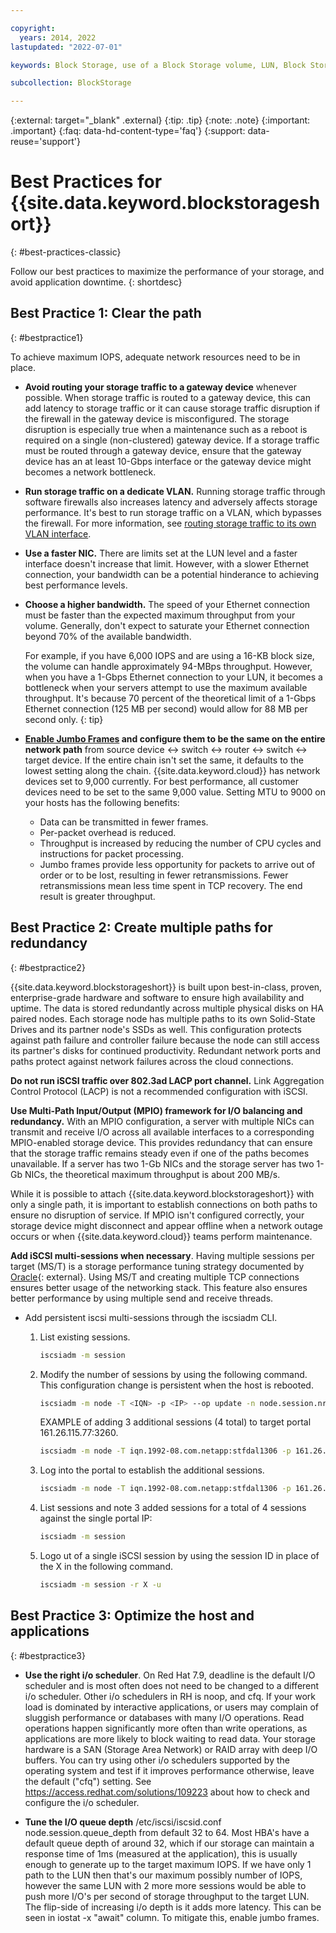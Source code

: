 ```yaml
---

copyright:
  years: 2014, 2022
lastupdated: "2022-07-01"

keywords: Block Storage, use of a Block Storage volume, LUN, Block Storage

subcollection: BlockStorage

---
```

{:external: target="_blank" .external}
{:tip: .tip}
{:note: .note}
{:important: .important}
{:faq: data-hd-content-type='faq'}
{:support: data-reuse='support'}

# Best Practices for {{site.data.keyword.blockstorageshort}}
{: #best-practices-classic}

Follow our best practices to maximize the performance of your storage, and avoid application downtime.
{: shortdesc}

## Best Practice 1: Clear the path
{: #bestpractice1}

To achieve maximum IOPS, adequate network resources need to be in place. 

* **Avoid routing your storage traffic to a gateway device** whenever possible. When storage traffic is routed to a gateway device, this can add latency to storage traffic or it can cause storage traffic disruption if the firewall in the gateway device is misconfigured. The storage disruption is especially true when a maintenance such as a reboot is required on a single (non-clustered) gateway device. If a storage traffic must be routed through a gateway device, ensure that  the gateway device has an at least 10-Gbps interface or the gateway device might becomes a network bottleneck.

* **Run storage traffic on a dedicate VLAN.** Running storage traffic through software firewalls also increases latency and adversely affects storage performance. It's best to run storage traffic on a VLAN, which bypasses the firewall. For more information, see [routing storage traffic to its own VLAN interface](/docs/BlockStorage?topic=BlockStorage-block-storage-faqs&interface=ui#howtoisolatedstorage).

* **Use a faster NIC.** There are limits set at the LUN level and a faster interface doesn't increase that limit. However, with a slower Ethernet connection, your bandwidth can be a potential hinderance to achieving best performance levels.

* **Choose a higher bandwidth.** The speed of your Ethernet connection must be faster than the expected maximum throughput from your volume. Generally, don't expect to saturate your Ethernet connection beyond 70% of the available bandwidth.

     For example, if you have 6,000 IOPS and are using a 16-KB block size, the volume can handle approximately 94-MBps throughput. However, when you have a 1-Gbps Ethernet connection to your LUN, it becomes a bottleneck when your servers attempt to use the maximum available throughput. It's because 70 percent of the theoretical limit of a 1-Gbps Ethernet connection (125 MB per second) would allow for 88 MB per second only.
     {: tip}

* **[Enable Jumbo Frames](/docs/BlockStorage?topic=FileStorage-jumboframes&interface=ui) and configure them to be the same on the entire network path** from source device <-> switch <-> router <-> switch <-> target device. If the entire chain isn't set the same, it defaults to the lowest setting along the chain. {{site.data.keyword.cloud}} has network devices set to 9,000 currently. For best performance, all customer devices need to be set to the same 9,000 value. Setting MTU to 9000 on your hosts has the following benefits:
     * Data can be transmitted in fewer frames.  
     * Per-packet overhead is reduced.
     * Throughput is increased by reducing the number of CPU cycles and instructions for packet processing.
     * Jumbo frames provide less opportunity for packets to arrive out of order or to be lost, resulting in fewer retransmissions. Fewer retransmissions mean less time spent in TCP recovery. The end result is greater throughput.

## Best Practice 2: Create multiple paths for redundancy
{: #bestpractice2}

{{site.data.keyword.blockstorageshort}} is built upon best-in-class, proven, enterprise-grade hardware and software to ensure high availability and uptime. The data is stored redundantly across multiple physical disks on HA paired nodes. Each storage node has multiple paths to its own Solid-State Drives and its partner node's SSDs as well. This configuration protects against path failure and controller failure because the node can still access its partner's disks for continued productivity. Redundant network ports and paths protect against network failures across the cloud connections.

**Do not run iSCSI traffic over 802.3ad LACP port channel.** Link Aggregation Control Protocol (LACP) is not a recommended configuration with iSCSI. 

**Use Multi-Path Input/Output (MPIO) framework for I/O balancing and redundancy.** With an MPIO configuration, a server with multiple NICs can transmit and receive I/O across all available interfaces to a corresponding MPIO-enabled storage device. This provides redundancy that can ensure that the storage traffic remains steady even if one of the paths becomes unavailable. If a server has two 1-Gb NICs and the storage server has two 1-Gb NICs, the theoretical maximum throughput is about 200 MB/s.

While it is possible to attach {{site.data.keyword.blockstorageshort}} with only a single path, it is important to establish connections on both paths to ensure no disruption of service. If MPIO isn't configured correctly, your storage device might disconnect and appear offline when a network outage occurs or when {{site.data.keyword.cloud}} teams perform maintenance.

**Add iSCSI multi-sessions when necessary**. Having multiple sessions per target (MS/T) is a storage performance tuning strategy documented by [Oracle](https://docs.oracle.com/cd/E37838_01/html/E61018/gqgbw.html){: external}. Using MS/T and creating multiple TCP connections ensures better usage of the networking stack. This feature also ensures better performance by using multiple send and receive threads.  
 
* Add persistent iscsi multi-sessions through the iscsiadm CLI.
     1. List existing sessions. 
        ```zsh
        iscsiadm -m session
        ```

     1. Modify the number of sessions by  using  the following command. This configuration change is persistent when the host is rebooted.
        ```zsh
        iscsiadm -m node -T <IQN> -p <IP> --op update -n node.session.nr_sessions -v <TOTAL_SESSION>
        ```

        EXAMPLE of adding 3 additional sessions (4 total) to target portal 161.26.115.77:3260.
        ```zsh
        iscsiadm -m node -T iqn.1992-08.com.netapp:stfdal1306 -p 161.26.115.77:3260 --op update -n node.session.nr_sessions -v 4
        ```

     1. Log into the portal to establish the additional sessions.
        ```zsh
        iscsiadm -m node -T iqn.1992-08.com.netapp:stfdal1306 -p 161.26.115.77:3260 -l
        ```

     1. List sessions and note 3 added sessions for a total of 4 sessions against the single portal IP:
        ```zsh
        iscsiadm -m session
        ``` 

     1. Logo ut of a single iSCSI session by using the session ID in place of the X in the following command.
        ```zsh
        iscsiadm -m session -r X -u
        ```

## Best Practice 3: Optimize the host and applications
{: #bestpractice3}

* **Use the right i/o scheduler**.  On Red Hat 7.9, deadline is the default I/O scheduler and is most often does not need to be changed to a different i/o scheduler.  Other i/o schedulers in RH is noop, and cfq.  If your work load is dominated by interactive applications, or users may complain of sluggish performance or databases with many I/O operations. Read operations happen significantly more often than write operations, as applications are more likely to block waiting to read data.  Your storage hardware is a SAN (Storage Area Network) or RAID array with deep I/O buffers.   You can try using other i/o schedulers supported by the operating system and test if it improves performance otherwise, leave the default ("cfq") setting.  See https://access.redhat.com/solutions/109223 about how to check and configure the i/o scheduler.

* **Tune the I/O queue depth**  /etc/iscsi/iscsid.conf node.session.queue_depth from default 32 to 64.   Most HBA's have a default queue depth of around 32, which if our storage can maintain a response time of 1ms (measured at the application), this is usually enough to generate up to the target maximum IOPS.  If we have only 1 path to the LUN then that's our maximum possibly number of IOPS, however the same LUN with 2 more more sessions would be able to push more I/O's per second of storage throughput to the target LUN.  The flip-side of increasing i/o depth is it adds more latency.  This can be seen in iostat -x "await" column.  To mitigate this, enable jumbo frames.













